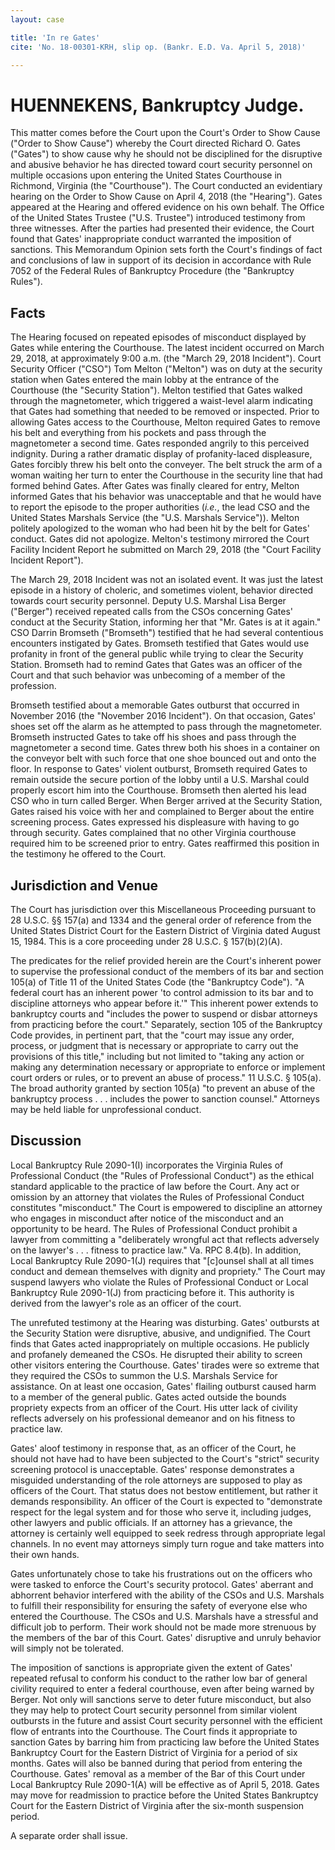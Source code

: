 ```yaml
---
layout: case 

title: 'In re Gates'
cite: 'No. 18-00301-KRH, slip op. (Bankr. E.D. Va. April 5, 2018)'

---
```


# HUENNEKENS, Bankruptcy Judge.

This matter comes before the Court upon the Court's Order to Show Cause ("Order to Show Cause") whereby the Court directed Richard O. Gates ("Gates") to show cause why he should not be disciplined for the disruptive and abusive behavior he has directed toward court security personnel on multiple occasions upon entering the United States Courthouse in Richmond, Virginia (the "Courthouse"). The Court conducted an evidentiary hearing on the Order to Show Cause on April 4, 2018 (the "Hearing"). Gates appeared at the Hearing and offered evidence on his own behalf. The Office of the United States Trustee ("U.S. Trustee") introduced testimony from three witnesses. After the parties had presented their evidence, the Court found that Gates' inappropriate conduct warranted the imposition of sanctions. This Memorandum Opinion sets forth the Court's findings of fact and conclusions of law in support of its decision in accordance with Rule 7052 of the Federal Rules of Bankruptcy Procedure (the "Bankruptcy Rules").

## Facts

The Hearing focused on repeated episodes of misconduct displayed by Gates while entering the Courthouse. The latest incident occurred on March 29, 2018, at approximately 9:00 a.m. (the "March 29, 2018 Incident"). Court Security Officer ("CSO") Tom Melton ("Melton") was on duty at the security station when Gates entered the main lobby at the entrance of the Courthouse (the "Security Station"). Melton testified that Gates walked through the magnetometer, which triggered a waist-level alarm indicating that Gates had something that needed to be removed or inspected. Prior to allowing Gates access to the Courthouse, Melton required Gates to remove his belt and everything from his pockets and pass through the magnetometer a second time. Gates responded angrily to this perceived indignity. During a rather dramatic display of profanity-laced displeasure, Gates forcibly threw his belt onto the conveyer. The belt struck the arm of a woman waiting her turn to enter the Courthouse in the security line that had formed behind Gates. After Gates was finally cleared for entry, Melton informed Gates that his behavior was unacceptable and that he would have to report the episode to the proper authorities (_i.e._, the lead CSO and the United States Marshals Service (the "U.S. Marshals Service")). Melton politely apologized to the woman who had been hit by the belt for Gates' conduct. Gates did not apologize. Melton's testimony mirrored the Court Facility Incident Report he submitted on March 29, 2018 (the "Court Facility Incident Report").

The March 29, 2018 Incident was not an isolated event. It was just the latest episode in a history of choleric, and sometimes violent, behavior directed towards court security personnel. Deputy U.S. Marshal Lisa Berger ("Berger") received repeated calls from the CSOs concerning Gates' conduct at the Security Station, informing her that "Mr. Gates is at it again." CSO Darrin Bromseth ("Bromseth") testified that he had several contentious encounters instigated by Gates. Bromseth testified that Gates would use profanity in front of the general public while trying to clear the Security Station. Bromseth had to remind Gates that Gates was an officer of the Court and that such behavior was unbecoming of a member of the profession.

Bromseth testified about a memorable Gates outburst that occurred in November 2016 (the "November 2016 Incident"). On that occasion, Gates' shoes set off the alarm as he attempted to pass through the magnetometer. Bromseth instructed Gates to take off his shoes and pass through the magnetometer a second time. Gates threw both his shoes in a container on the conveyor belt with such force that one shoe bounced out and onto the floor. In response to Gates' violent outburst, Bromseth required Gates to remain outside the secure portion of the lobby until a U.S. Marshal could properly escort him into the Courthouse. Bromseth then alerted his lead CSO who in turn called Berger. When Berger arrived at the Security Station, Gates raised his voice with her and complained to Berger about the entire screening process. Gates expressed his displeasure with having to go through security. Gates complained that no other Virginia courthouse required him to be screened prior to entry. Gates reaffirmed this position in the testimony he offered to the Court.

## Jurisdiction and Venue

The Court has jurisdiction over this Miscellaneous Proceeding pursuant to 28 U.S.C. §§ 157(a) and 1334 and the general order of reference from the United States District Court for the Eastern District of Virginia dated August 15, 1984. This is a core proceeding under 28 U.S.C. § 157(b)(2)(A).

The predicates for the relief provided herein are the Court's inherent power to supervise the professional conduct of the members of its bar and section 105(a) of Title 11 of the United States Code (the "Bankruptcy Code"). "A federal court has an inherent power 'to control admission to its bar and to discipline attorneys who appear before it.'" This inherent power extends to bankruptcy courts and "includes the power to suspend or disbar attorneys from practicing before the court." Separately, section 105 of the Bankruptcy Code provides, in pertinent part, that the "court may issue any order, process, or judgment that is necessary or appropriate to carry out the provisions of this title," including but not limited to "taking any action or making any determination necessary or appropriate to enforce or implement court orders or rules, or to prevent an abuse of process." 11 U.S.C. § 105(a). The broad authority granted by section 105(a) "to prevent an abuse of the bankruptcy process . . . includes the power to sanction counsel." Attorneys may be held liable for unprofessional conduct.

## Discussion

Local Bankruptcy Rule 2090-1(I) incorporates the Virginia Rules of Professional Conduct (the "Rules of Professional Conduct") as the ethical standard applicable to the practice of law before the Court. Any act or omission by an attorney that violates the Rules of Professional Conduct constitutes "misconduct." The Court is empowered to discipline an attorney who engages in misconduct after notice of the misconduct and an opportunity to be heard. The Rules of Professional Conduct prohibit a lawyer from committing a "deliberately wrongful act that reflects adversely on the lawyer's . . . fitness to practice law." Va. RPC 8.4(b). In addition, Local Bankruptcy Rule 2090-1(J) requires that "[c]ounsel shall at all times conduct and demean themselves with dignity and propriety." The Court may suspend lawyers who violate the Rules of Professional Conduct or Local Bankruptcy Rule 2090-1(J) from practicing before it. This authority is derived from the lawyer's role as an officer of the court. 

The unrefuted testimony at the Hearing was disturbing. Gates' outbursts at the Security Station were disruptive, abusive, and undignified. The Court finds that Gates acted inappropriately on multiple occasions. He publicly and profanely demeaned the CSOs. He disrupted their ability to screen other visitors entering the Courthouse. Gates' tirades were so extreme that they required the CSOs to summon the U.S. Marshals Service for assistance. On at least one occasion, Gates' flailing outburst caused harm to a member of the general public. Gates acted outside the bounds propriety expects from an officer of the Court. His utter lack of civility reflects adversely on his professional demeanor and on his fitness to practice law.

Gates' aloof testimony in response that, as an officer of the Court, he should not have had to have been subjected to the Court's "strict" security screening protocol is unacceptable. Gates' response demonstrates a misguided understanding of the role attorneys are supposed to play as officers of the Court. That status does not bestow entitlement, but rather it demands responsibility. An officer of the Court is expected to "demonstrate respect for the legal system and for those who serve it, including judges, other lawyers and public officials. If an attorney has a grievance, the attorney is certainly well equipped to seek redress through appropriate legal channels. In no event may attorneys simply turn rogue and take matters into their own hands.

Gates unfortunately chose to take his frustrations out on the officers who were tasked to enforce the Court's security protocol. Gates' aberrant and abhorrent behavior interfered with the ability of the CSOs and U.S. Marshals to fulfill their responsibility for ensuring the safety of everyone else who entered the Courthouse. The CSOs and U.S. Marshals have a stressful and difficult job to perform. Their work should not be made more strenuous by the members of the bar of this Court. Gates' disruptive and unruly behavior will simply not be tolerated.

The imposition of sanctions is appropriate given the extent of Gates' repeated refusal to conform his conduct to the rather low bar of general civility required to enter a federal courthouse, even after being warned by Berger. Not only will sanctions serve to deter future misconduct, but also they may help to protect Court security personnel from similar violent outbursts in the future and assist Court security personnel with the efficient flow of entrants into the Courthouse. The Court finds it appropriate to sanction Gates by barring him from practicing law before the United States Bankruptcy Court for the Eastern District of Virginia for a period of six months. Gates will also be banned during that period from entering the Courthouse. Gates' removal as a member of the Bar of this Court under Local Bankruptcy Rule 2090-1(A) will be effective as of April 5, 2018. Gates may move for readmission to practice before the United States Bankruptcy Court for the Eastern District of Virginia after the six-month suspension period.

A separate order shall issue.